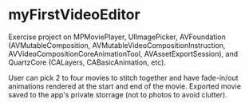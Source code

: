 myFirstVideoEditor
==================

Exercise project on MPMoviePlayer, UIImagePicker, AVFoundation (AVMutableComposition, 
AVMutableVideoCompositionInstruction, AVVideoCompositionCoreAnimationTool, 
AVAssetExportSession), and QuartzCore (CALayers, CABasicAnimation, etc).

User can pick 2 to four movies to stitch together and have fade-in/out animations
rendered at the start and end of the movie. Exported movie saved to the app's
private storrage (not to photos to avoid clutter).
